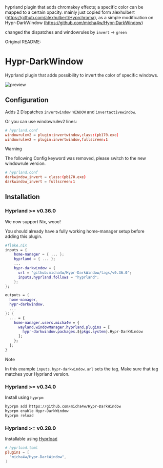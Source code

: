 hyprland plugin that adds chromakey effects; a specific color can be mapped to a certain opacity. mainly just copied form alexhulbert (https://github.com/alexhulbert/Hyprchroma), as a simple modification on Hypr-DarkWindow (https://github.com/micha4w/Hypr-DarkWindow)

changed the dispatches and windowrules by `invert` -> `green`


Original README:

# Hypr-DarkWindow
Hyprland plugin that adds possibility to invert the color of specific windows.

![preview](./res/preview.png)

## Configuration
Adds 2 Dispatches `invertwindow WINDOW` and `invertactivewindow`.

Or you can use windowrulev2 lines:
```conf
# hyprland.conf
windowrulev2 = plugin:invertwindow,class:(pb170.exe)
windowrulev2 = plugin:invertwindow,fullscreen:1
```

> [!WARNING]  
> The following Config keyword was removed, please switch to the new windowrule version.

```conf
# hyprland.conf
darkwindow_invert = class:(pb170.exe)
darkwindow_invert = fullscreen:1
```

## Installation

### Hyprland >= v0.36.0
We now support Nix, wooo!

You should already have a fully working home-manager setup before adding this plugin.
```nix
#flake.nix
inputs = {
    home-manager = { ... };
    hyprland = { ... };
    ...
    hypr-darkwindow = {
      url = "github:micha4w/Hypr-DarkWindow/tags/v0.36.0";
      inputs.hyprland.follows = "hyprland";
    };
};

outputs = {
  home-manager,
  hypr-darkwindow,
  ...
}: {
  ... = {
    home-manager.users.micha4w = {
      wayland.windowManager.hyprland.plugins = [
        hypr-darkwindow.packages.${pkgs.system}.Hypr-DarkWindow
      ];
    };
  };
}
```

> [!NOTE]
> In this example `inputs.hypr-darkwindow.url` sets the tag, Make sure that tag matches your Hyprland version.


### Hyprland >= v0.34.0
Install using `hyprpm`
```sh
hyprpm add https://github.com/micha4w/Hypr-DarkWindow
hyprpm enable Hypr-DarkWindow
hyprpm reload
```

### Hyprland >= v0.28.0
Installable using [Hyprload](https://github.com/duckonaut/hyprload)
```toml
# hyprload.toml
plugins = [
  "micha4w/Hypr-DarkWindow",
]
```

